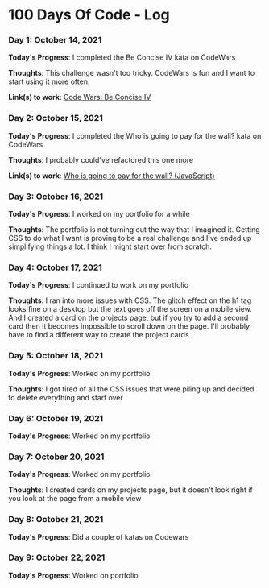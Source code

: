 # 100 Days Of Code - Log

### Day 1: October 14, 2021

**Today's Progress**: I completed the Be Concise IV kata on CodeWars

**Thoughts**: This challenge wasn't too tricky. CodeWars is fun and I want to start using it more often.

**Link(s) to work**: [Code Wars: Be Concise IV](https://www.codewars.com/kata/reviews/57046e21adb0372def00003d/groups/6168424c56e9fc000123a7a0)

### Day 2: October 15, 2021

**Today's Progress**: I completed the Who is going to pay for the wall? kata on CodeWars

**Thoughts**: I probably could've refactored this one more

**Link(s) to work**: [Who is going to pay for the wall? (JavaScript)](https://www.codewars.com/kata/reviews/595797121552c5ed480010fc/groups/60331a7c154fce0001ee8b98)

### Day 3: October 16, 2021

**Today's Progress**: I worked on my portfolio for a while

**Thoughts**: The portfolio is not turning out the way that I imagined it. Getting CSS to do what I want is proving to be a real challenge and I've ended up simplifying things a lot. I think I might start over from scratch.

### Day 4: October 17, 2021

**Today's Progress**: I continued to work on my portfolio

**Thoughts**: I ran into more issues with CSS. The glitch effect on the h1 tag looks fine on a desktop but the text goes off the screen on a mobile view. And I created a card on the projects page, but if you try to add a second card then it becomes impossible to scroll down on the page. I'll probably have to find a different way to create the project cards

### Day 5: October 18, 2021

**Today's Progress**: Worked on my portfolio

**Thoughts**: I got tired of all the CSS issues that were piling up and decided to delete everything and start over

### Day 6: October 19, 2021

**Today's Progress**: Worked on my portfolio

### Day 7: October 20, 2021

**Today's Progress**: Worked on my portfolio

**Thoughts**: I created cards on my projects page, but it doesn't look right if you look at the page from a mobile view

### Day 8: October 21, 2021

**Today's Progress**: Did a couple of katas on Codewars

### Day 9: October 22, 2021

**Today's Progress**: Worked on portfolio